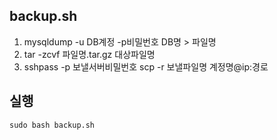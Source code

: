 ## backup.sh
1. mysqldump -u DB계정 -p비밀번호 DB명 > 파일명
2. tar -zcvf 파일명.tar.gz 대상파일명
3. sshpass -p 보낼서버비밀번호 scp -r 보낼파일명 계정명@ip:경로

## 실행
```sudo bash backup.sh```
